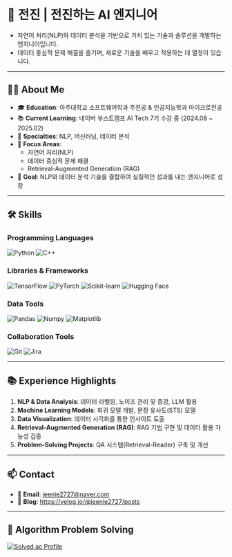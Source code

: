 # 🚀 전진 | 전진하는 AI 엔지니어
- 자연어 처리(NLP)와 데이터 분석을 기반으로 가치 있는 기술과 솔루션을 개발하는 엔지니어입니다.
- 데이터 중심적 문제 해결을 즐기며, 새로운 기술을 배우고 적용하는 데 열정이 있습니다.

---

## 🙋‍♂️ About Me
- 🎓 **Education**: 아주대학교 소프트웨어학과 주전공 & 인공지능학과 마이크로전공
- 📚 **Current Learning**: 네이버 부스트캠프 AI Tech 7기 수강 중 (2024.08 ~ 2025.02)
- 💼 **Specialties**: NLP, 머신러닝, 데이터 분석
- 💬 **Focus Areas**:
  - 자연어 처리(NLP)
  - 데이터 중심적 문제 해결
  - Retrieval-Augmented Generation (RAG)
- 🎯 **Goal**: NLP와 데이터 분석 기술을 결합하여 실질적인 성과를 내는 엔지니어로 성장

---

## 🛠 Skills

### **Programming Languages**
![Python](https://img.shields.io/badge/Python-3776AB?style=for-the-badge&logo=python&logoColor=white)
![C++](https://img.shields.io/badge/C++-00599C?style=for-the-badge&logo=cplusplus&logoColor=white)

### **Libraries & Frameworks**
![TensorFlow](https://img.shields.io/badge/TensorFlow-FF6F00?style=for-the-badge&logo=tensorflow&logoColor=white)
![PyTorch](https://img.shields.io/badge/PyTorch-EE4C2C?style=for-the-badge&logo=pytorch&logoColor=white)
![Scikit-learn](https://img.shields.io/badge/Scikit--learn-F7931E?style=for-the-badge&logo=scikitlearn&logoColor=white)
![Hugging Face](https://img.shields.io/badge/HuggingFace-FFD300?style=for-the-badge&logo=huggingface&logoColor=white)

### **Data Tools**
![Pandas](https://img.shields.io/badge/Pandas-150458?style=for-the-badge&logo=pandas&logoColor=white)
![Numpy](https://img.shields.io/badge/Numpy-013243?style=for-the-badge&logo=numpy&logoColor=white)
![Matplotlib](https://img.shields.io/badge/Matplotlib-11557C?style=for-the-badge)

### **Collaboration Tools**
![Git](https://img.shields.io/badge/Git-F05032?style=for-the-badge&logo=git&logoColor=white)
![Jira](https://img.shields.io/badge/Jira-0052CC?style=for-the-badge&logo=jira&logoColor=white)

---

## 📚 Experience Highlights
1. **NLP & Data Analysis**: 데이터 라벨링, 노이즈 관리 및 증강, LLM 활용
2. **Machine Learning Models**: 회귀 모델 개발, 문장 유사도(STS) 모델
3. **Data Visualization**: 데이터 시각화를 통한 인사이트 도출
4. **Retrieval-Augmented Generation (RAG)**: RAG 기법 구현 및 데이터 활용 가능성 검증
5. **Problem-Solving Projects**: QA 시스템(Retrieval-Reader) 구축 및 개선

---

## 📫 Contact
- 📧 **Email**: jeenie2727@naver.com
- 📝 **Blog**: https://velog.io/@jeenie2727/posts

---

## 🧩 Algorithm Problem Solving
[![Solved.ac Profile](http://mazassumnida.wtf/api/v2/generate_badge?boj=jeenie2727)](https://solved.ac/jeenie2727/)

